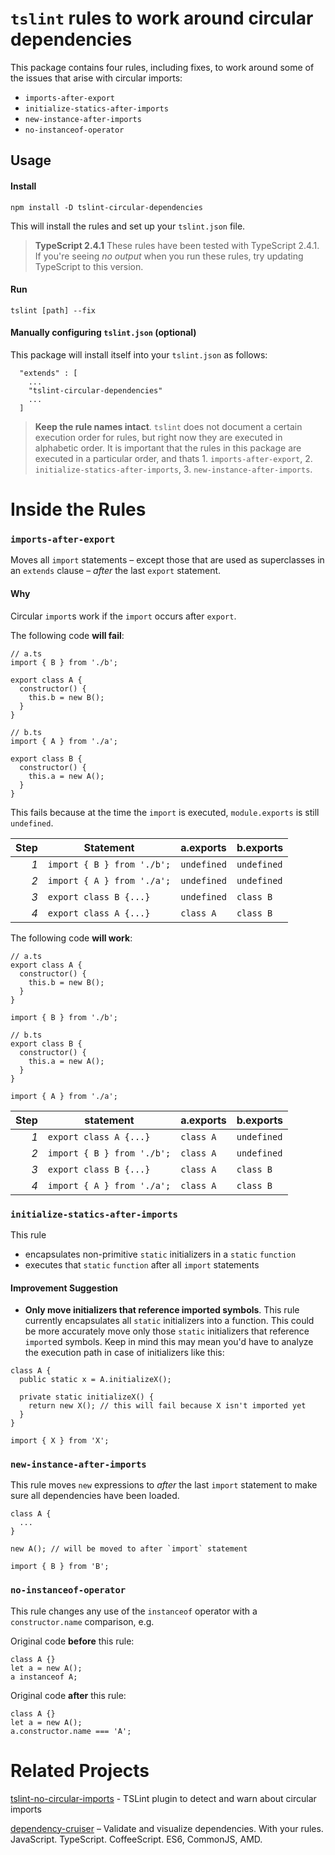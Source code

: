 # `tslint` rules to work around circular dependencies

This package contains four rules, including fixes, to work around some of the issues
that arise with circular imports:

+ `imports-after-export`
+ `initialize-statics-after-imports`
+ `new-instance-after-imports`
+ `no-instanceof-operator`

## Usage

#### Install

```
npm install -D tslint-circular-dependencies
```

This will install the rules and set up your `tslint.json` file.

> **TypeScript 2.4.1**
> These rules have been tested with TypeScript 2.4.1. If you're seeing _no output_ when you run these rules, try updating TypeScript to this version.

#### Run

```
tslint [path] --fix
```

#### Manually configuring `tslint.json` (optional)

This package will install itself into your `tslint.json` as follows:

```
  "extends" : [
    ...
    "tslint-circular-dependencies"
    ...
  ]
```

> **Keep the rule names intact**. `tslint` does not document a certain execution order for rules, but right now they are executed in alphabetic order. It is important that the rules in this package are executed in a particular order, and thats 1. `imports-after-export`, 2. `initialize-statics-after-imports`, 3. `new-instance-after-imports`.


# Inside the Rules
### `imports-after-export`
Moves all `import` statements – except those that are used as superclasses in an `extends` clause – _after_ the last `export` statement.

#### Why
Circular `import`s work if the `import` occurs after `export`.

The following code **will fail**:

```
// a.ts
import { B } from './b';

export class A {
  constructor() {
    this.b = new B();
  }
}
```
```
// b.ts
import { A } from './a';

export class B {
  constructor() {
    this.a = new A();
  }
}
```

This fails because at the time the `import` is executed, `module.exports` is still `undefined`.

| Step| Statement                  | a.exports   | b.exports   |
|----:|----------------------------|-------------|-------------|
| *1* | `import { B } from './b';` | `undefined` | `undefined` |
| *2* | `import { A } from './a';` | `undefined` | `undefined` |
| *3* | `export class B {...}`     | `undefined` | `class B`   |
| *4* | `export class A {...}`     | `class A`   | `class B`   |

The following code **will work**:

```
// a.ts
export class A {
  constructor() {
    this.b = new B();
  }
}

import { B } from './b';

```
```
// b.ts
export class B {
  constructor() {
    this.a = new A();
  }
}

import { A } from './a';
```

| Step| statement                  | a.exports   | b.exports   |
|----:|----------------------------|-------------|-------------|
| *1* | `export class A {...}`     | `class A`   | `undefined` |
| *2* | `import { B } from './b';` | `class A`   | `undefined` |
| *3* | `export class B {...}`     | `class A`   | `class B`   |
| *4* | `import { A } from './a';` | `class A`   | `class B`   |


### `initialize-statics-after-imports`
This rule
* encapsulates non-primitive `static` initializers in a `static` `function`
* executes that `static` `function` after all `import` statements

#### Improvement Suggestion

* **Only move initializers that reference imported symbols**. This rule currently encapsulates all `static` initializers into a function. This could be more accurately move only those `static` initializers that reference `import`ed symbols. Keep in mind this may mean you'd have to analyze the execution path in case of initializers like this:

```
class A {
  public static x = A.initializeX();

  private static initializeX() {
    return new X(); // this will fail because X isn't imported yet
  }
}

import { X } from 'X';
```

### `new-instance-after-imports`
This rule moves `new` expressions to _after_ the last `import` statement to make sure all dependencies have been loaded.


```
class A {
  ...
}

new A(); // will be moved to after `import` statement

import { B } from 'B';

```


### `no-instanceof-operator`

This rule changes any use of the `instanceof` operator with a `constructor.name` comparison, e.g.

Original code **before** this rule:

```
class A {}
let a = new A();
a instanceof A;
```

Original code **after** this rule:

```
class A {}
let a = new A();
a.constructor.name === 'A';
```

# Related Projects

[tslint-no-circular-imports](https://github.com/bcherny/tslint-no-circular-imports/) - TSLint plugin to detect and warn about circular imports

[dependency-cruiser](https://www.npmjs.com/package/dependency-cruiser) – Validate and visualize dependencies. With your rules. JavaScript. TypeScript. CoffeeScript. ES6, CommonJS, AMD.
